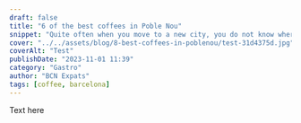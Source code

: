 ```yaml
---
draft: false
title: "6 of the best coffees in Poble Nou"
snippet: "Quite often when you move to a new city, you do not know where the best place to live is. In Barcelona you have a number of neighbourhoods and each has its own character and perks. It often depends a lot on what your personal circumstances are when it comes to choosing the right place to live. The city is divided into 10 districts, each with its own distinct character and attractions."
cover: "../../assets/blog/8-best-coffees-in-poblenou/test-31d4375d.jpg"
coverAlt: "Test"
publishDate: "2023-11-01 11:39"
category: "Gastro"
author: "BCN Expats"
tags: [coffee, barcelona]
---
```


Text here